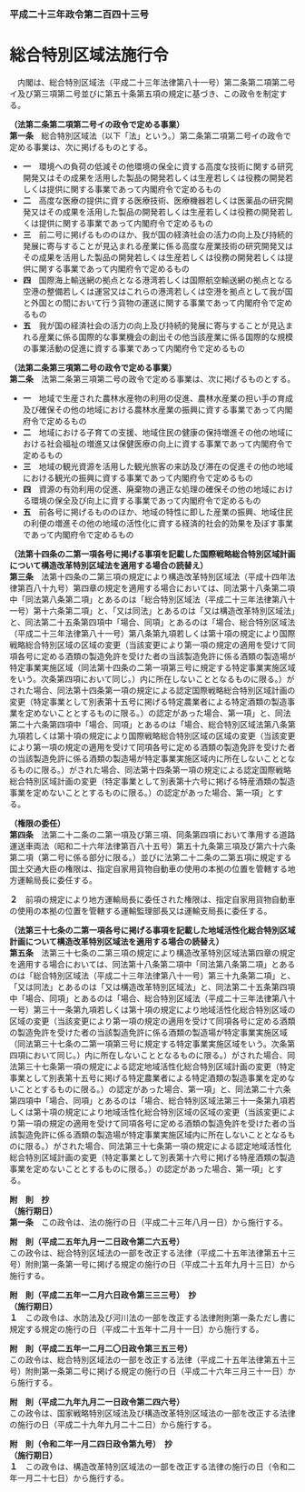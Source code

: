 ### 平成二十三年政令第二百四十三号  
# 総合特別区域法施行令  
　内閣は、総合特別区域法（平成二十三年法律第八十一号）第二条第二項第二号イ及び第三項第二号並びに第五十条第五項の規定に基づき、この政令を制定する。  
  
**（法第二条第二項第二号イの政令で定める事業）**  
**第一条**　総合特別区域法（以下「法」という。）第二条第二項第二号イの政令で定める事業は、次に掲げるものとする。  
* **一**　環境への負荷の低減その他環境の保全に資する高度な技術に関する研究開発又はその成果を活用した製品の開発若しくは生産若しくは役務の開発若しくは提供に関する事業であって内閣府令で定めるもの  
* **二**　高度な医療の提供に資する医療技術、医療機器若しくは医薬品の研究開発又はその成果を活用した製品の開発若しくは生産若しくは役務の開発若しくは提供に関する事業であって内閣府令で定めるもの  
* **三**　前二号に掲げるもののほか、我が国の経済社会の活力の向上及び持続的発展に寄与することが見込まれる産業に係る高度な産業技術の研究開発又はその成果を活用した製品の開発若しくは生産若しくは役務の開発若しくは提供に関する事業であって内閣府令で定めるもの  
* **四**　国際海上輸送網の拠点となる港湾若しくは国際航空輸送網の拠点となる空港の整備若しくは運営又はこれらの港湾若しくは空港を拠点として我が国と外国との間において行う貨物の運送に関する事業であって内閣府令で定めるもの  
* **五**　我が国の経済社会の活力の向上及び持続的発展に寄与することが見込まれる産業に係る国際的な事業機会の創出その他当該産業に係る国際的な規模の事業活動の促進に資する事業であって内閣府令で定めるもの  
  
**（法第二条第三項第二号の政令で定める事業）**  
**第二条**　法第二条第三項第二号の政令で定める事業は、次に掲げるものとする。  
* **一**　地域で生産された農林水産物の利用の促進、農林水産業の担い手の育成及び確保その他の地域における農林水産業の振興に資する事業であって内閣府令で定めるもの  
* **二**　地域における子育ての支援、地域住民の健康の保持増進その他の地域における社会福祉の増進又は保健医療の向上に資する事業であって内閣府令で定めるもの  
* **三**　地域の観光資源を活用した観光旅客の来訪及び滞在の促進その他の地域における観光の振興に資する事業であって内閣府令で定めるもの  
* **四**　資源の有効利用の促進、廃棄物の適正な処理の確保その他の地域における環境の保全及び向上に資する事業であって内閣府令で定めるもの  
* **五**　前各号に掲げるもののほか、地域の特性に即した産業の振興、地域住民の利便の増進その他の地域の活性化に資する経済的社会的効果を及ぼす事業であって内閣府令で定めるもの  
  
**（法第十四条の二第一項各号に掲げる事項を記載した国際戦略総合特別区域計画について構造改革特別区域法を適用する場合の読替え）**  
**第三条**　法第十四条の二第三項の規定により構造改革特別区域法（平成十四年法律第百八十九号）第四章の規定を適用する場合においては、同法第十八条第二項中「同法第八条第二項」とあるのは「総合特別区域法（平成二十三年法律第八十一号）第十六条第二項」と、「又は同法」とあるのは「又は構造改革特別区域法」と、同法第二十五条第四項中「場合、同項」とあるのは「場合、総合特別区域法（平成二十三年法律第八十一号）第八条第九項若しくは第十項の規定により国際戦略総合特別区域の区域の変更（当該変更により第一項の規定の適用を受けて同項各号に定める酒類の製造免許を受けた者の当該製造免許に係る酒類の製造場が特定事業実施区域（同法第十四条の二第一項第三号に規定する特定事業実施区域をいう。次条第四項において同じ。）内に所在しないこととなるものに限る。）がされた場合、同法第十四条第一項の規定による認定国際戦略総合特別区域計画の変更（特定事業として別表第十五号に掲げる特定農業者による特定酒類の製造事業を定めないこととするものに限る。）の認定があった場合、第一項」と、同法第二十六条第四項中「場合、同項」とあるのは「場合、総合特別区域法第八条第九項若しくは第十項の規定により国際戦略総合特別区域の区域の変更（当該変更により第一項の規定の適用を受けて同項各号に定める酒類の製造免許を受けた者の当該製造免許に係る酒類の製造場が特定事業実施区域内に所在しないこととなるものに限る。）がされた場合、同法第十四条第一項の規定による認定国際戦略総合特別区域計画の変更（特定事業として別表第十六号に掲げる特産酒類の製造事業を定めないこととするものに限る。）の認定があった場合、第一項」とする。  
  
**（権限の委任）**  
**第四条**　法第二十二条の二第一項及び第三項、同条第四項において準用する道路運送車両法（昭和二十六年法律第百八十五号）第五十九条第三項及び第六十六条第二項（第二号に係る部分に限る。）並びに法第二十二条の二第五項に規定する国土交通大臣の権限は、指定自家用貨物自動車の使用の本拠の位置を管轄する地方運輸局長に委任する。  
  
**２**　前項の規定により地方運輸局長に委任された権限は、指定自家用貨物自動車の使用の本拠の位置を管轄する運輸監理部長又は運輸支局長に委任する。  
  
**（法第三十七条の二第一項各号に掲げる事項を記載した地域活性化総合特別区域計画について構造改革特別区域法を適用する場合の読替え）**  
**第五条**　法第三十七条の二第三項の規定により構造改革特別区域法第四章の規定を適用する場合においては、同法第十八条第二項中「同法第八条第二項」とあるのは「総合特別区域法（平成二十三年法律第八十一号）第三十九条第二項」と、「又は同法」とあるのは「又は構造改革特別区域法」と、同法第二十五条第四項中「場合、同項」とあるのは「場合、総合特別区域法（平成二十三年法律第八十一号）第三十一条第九項若しくは第十項の規定により地域活性化総合特別区域の区域の変更（当該変更により第一項の規定の適用を受けて同項各号に定める酒類の製造免許を受けた者の当該製造免許に係る酒類の製造場が特定事業実施区域（同法第三十七条の二第一項第三号に規定する特定事業実施区域をいう。次条第四項において同じ。）内に所在しないこととなるものに限る。）がされた場合、同法第三十七条第一項の規定による認定地域活性化総合特別区域計画の変更（特定事業として別表第十五号に掲げる特定農業者による特定酒類の製造事業を定めないこととするものに限る。）の認定があった場合、第一項」と、同法第二十六条第四項中「場合、同項」とあるのは「場合、総合特別区域法第三十一条第九項若しくは第十項の規定により地域活性化総合特別区域の区域の変更（当該変更により第一項の規定の適用を受けて同項各号に定める酒類の製造免許を受けた者の当該製造免許に係る酒類の製造場が特定事業実施区域内に所在しないこととなるものに限る。）がされた場合、同法第三十七条第一項の規定による認定地域活性化総合特別区域計画の変更（特定事業として別表第十六号に掲げる特産酒類の製造事業を定めないこととするものに限る。）の認定があった場合、第一項」とする。  
  
**附　則　抄**  
**（施行期日）**  
**第一条**　この政令は、法の施行の日（平成二十三年八月一日）から施行する。  
  
**附　則（平成二五年九月一二日政令第二六五号）**  
この政令は、総合特別区域法の一部を改正する法律（平成二十五年法律第五十三号）附則第一条第一号に掲げる規定の施行の日（平成二十五年九月十三日）から施行する。  
  
**附　則（平成二五年一二月六日政令第三三三号）　抄**  
**（施行期日）**  
**１**　この政令は、水防法及び河川法の一部を改正する法律附則第一条ただし書に規定する規定の施行の日（平成二十五年十二月十一日）から施行する。  
  
**附　則（平成二五年一二月二〇日政令第三五三号）**  
この政令は、総合特別区域法の一部を改正する法律（平成二十五年法律第五十三号）附則第一条第二号に掲げる規定の施行の日（平成二十六年三月三十一日）から施行する。  
  
**附　則（平成二九年九月二一日政令第二四六号）**  
この政令は、国家戦略特別区域法及び構造改革特別区域法の一部を改正する法律の施行の日（平成二十九年九月二十二日）から施行する。  
  
**附　則（令和二年一月二四日政令第九号）　抄**  
**（施行期日）**  
**１**　この政令は、構造改革特別区域法の一部を改正する法律の施行の日（令和二年一月二十七日）から施行する。  
  
